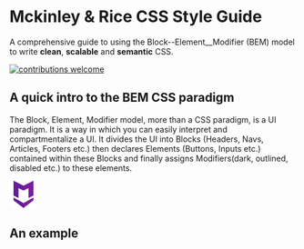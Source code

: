 # Mckinley & Rice CSS Style Guide

A comprehensive guide to using the Block--Element__Modifier (BEM) model to write __clean__, __scalable__ and __semantic__ CSS.

[![contributions welcome](https://img.shields.io/badge/contributions-welcome-brightgreen.svg?style=flat)](https://github.com/dwyl/esta/issues)

## A quick intro to the BEM CSS paradigm 

The Block, Element, Modifier model, more than a CSS paradigm, is a UI paradigm. It is a way in which you can easily interpret and compartmentalize a UI. 
It divides the UI into Blocks (Headers, Navs, Articles, Footers etc.) then declares Elements (Buttons, Inputs etc.) contained within these Blocks and finally
assigns Modifiers(dark, outlined, disabled etc.) to these elements.

![alt text](https://github.com/adam-p/markdown-here/raw/master/src/common/images/icon48.png "Logo Title Text 1")

## An example 